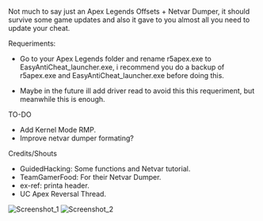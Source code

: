 Not much to say just an Apex Legends Offsets + Netvar Dumper, it should survive some game updates and also it gave to you almost all you need to update your cheat.

Requeriments:

- Go to your Apex Legends folder and rename r5apex.exe to EasyAntiCheat_launcher.exe, i recommend you do a backup of r5apex.exe and EasyAntiCheat_launcher.exe before doing this.

- Maybe in the future ill add driver read to avoid this this requeriment, but meanwhile this is enough.

TO-DO
- Add Kernel Mode RMP.
- Improve netvar dumper formating?

Credits/Shouts
- GuidedHacking: Some functions and Netvar tutorial.
- TeamGamerFood: For their Netvar Dumper.
- ex-ref: printa header.
- UC Apex Reversal Thread.

![Screenshot_1](https://user-images.githubusercontent.com/48286749/126054862-6bdac5d0-c237-4d82-812d-51697d07f2ec.png)
![Screenshot_2](https://user-images.githubusercontent.com/48286749/126067428-5e69e074-770a-439c-b809-8b9a22f7fd3b.png)
